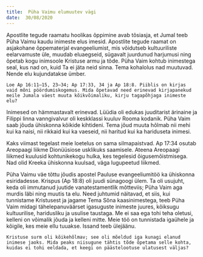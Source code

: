 ```yaml
---
title:  Püha Vaimu elumuutev vägi
date:  30/08/2020
---
```


Apostlite tegude raamatu hoolikas õppimine avab tõsiasja, et Jumal teeb Püha Vaimu kaudu inimeste elus imesid. Apostlite tegude raamat on asjakohane õppematerjal evangeeliumist, mis võidutseb kultuuriliste eelarvamuste üle, muudab eluaegseid, sügavalt juurdunud harjumusi ning õpetab kogu inimsoole Kristuse armu ja tõde. Püha Vaim kohtub inimestega seal, kus nad on, kuid Ta ei jäta neid sinna. Tema kohalolus nad muutuvad. Nende elu kujundatakse ümber.

`Loe Ap 16:11–15, 23–34; Ap 17:33, 34 ja Ap 18:8. Piiblis on kirjas vaid mõni pöördumiskogemus. Mida õpetavad need erinevad kirjapanekud meile Jumala väest muuta kõikvõimaliku, kirju tagapõhjaga inimeste elu?`

Inimesed on hämmastavalt erinevad. Lüüdia oli edukas juuditarist ärinaine ja Filippi linna vanngivalvur oli keskklassi kuuluv Rooma kodanik. Püha Vaim saab jõuda ühiskonna kõikide kihtideni. Tema jõud muuta hõlmab nii mehi kui ka naisi, nii rikkaid kui ka vaeseid, nii haritud kui ka hariduseta inimesi.

Kaks viimast tegelast meie loetelus on sama silmapaistvad. Ap 17:34 osutab Areopaagi liikme Dionüüsiose usklikuks saamisele. Ateena Areopaagi liikmed kuulusid kohtunikekogu hulka, kes tegelesid õigusemõistmisega. Nad olid Kreeka ühiskonna kuulsad, väga lugupeetud liikmed.

Püha Vaimu väe tõttu jõudis apostel Pauluse evangeeliumitöö ka ühiskonna esiridadesse. Krispus (Ap 18:8) oli juudi sünagoogi ülem. Ta oli usujuht, keda oli immutanud juutide vanatestamentlik mõtteviis; Püha Vaim aga murdis läbi ning muutis ta elu. Need juhtumid näitavad, et siis, kui tunnistame Kristusest ja jagame Tema Sõna kaasinimestega, teeb Püha Vaim midagi tähelepanuväärset igasuguste inimeste juures, kõiksugu kultuurilise, haridusliku ja usulise taustaga. Me ei saa ega tohi teha oletusi, kelleni on võimalik jõuda ja kelleni mitte. Meie töö on tunnistada igaühele ja kõigile, kes meie ellu tuuakse. Issand teeb ülejäänu.

`Kristuse surm oli kõikehõlmav; see oli mõeldud iga kunagi elanud inimese jaoks. Mida peaks niisugune tähtis tõde õpetama selle kohta, kuidas ei tohi eeldada, et keegi on päästelootuse ulatusest väljas?`